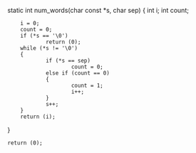 static int      num_words(char const *s, char sep)
{
        int     i;
        int     count;

        i = 0;
        count = 0;
        if (*s == '\0')
                return (0);
        while (*s != '\0')
        {
                if (*s == sep)
                        count = 0;
                else if (count == 0)
                {
                        count = 1;
                        i++;
                }
                s++;
        }
        return (i);
}

	return (0);
